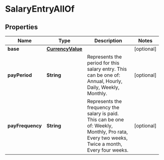 

# SalaryEntryAllOf


## Properties

| Name | Type | Description | Notes |
|------------ | ------------- | ------------- | -------------|
|**base** | [**CurrencyValue**](CurrencyValue.md) |  |  [optional] |
|**payPeriod** | **String** | Represents the period for this salary entry. This can be one of: Annual, Hourly, Daily, Weekly, Monthly. |  [optional] |
|**payFrequency** | **String** | Represents the frequency the salary is paid. This can be one of: Weekly, Monthly, Pro rata, Every two weeks, Twice a month, Every four weeks. |  [optional] |



